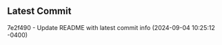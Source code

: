 
## Latest Commit
7e2f490 - Update README with latest commit info (2024-09-04 10:25:12 -0400) <Yunxi-Zhou>
